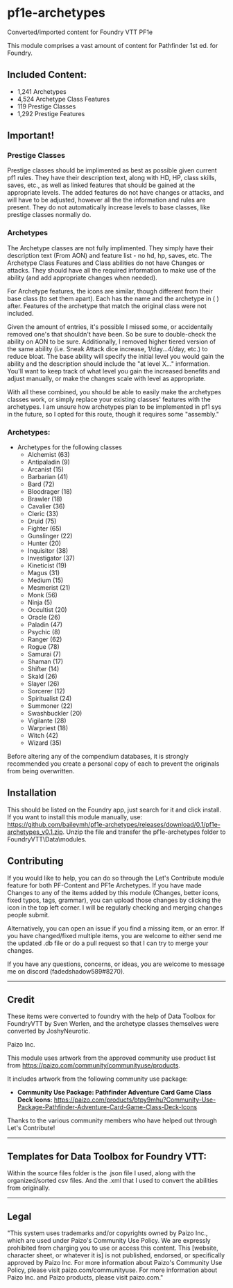 # pf1e-archetypes

Converted/imported content for Foundry VTT PF1e

This module comprises a vast amount of content for Pathfinder 1st ed. for Foundry.

## Included Content:

- 1,241 Archetypes
- 4,524 Archetype Class Features
- 119 Prestige Classes
- 1,292 Prestige Features

## Important!

### Prestige Classes
Prestige classes should be implimented as best as possible given current pf1 rules. They have their description text, along with HD, HP, class skills, saves, etc., as well as linked features that should be gained at the appropriate levels. The added features do not have changes or attacks, and will have to be adjusted, however all the the information and rules are present. They do not automatically increase levels to base classes, like prestige classes normally do.

### Archetypes
The Archetype classes are not fully implimented. They simply have their description text (From AON) and feature list - no hd, hp, saves, etc. The Archetype Class Features and Class abilities do not have Changes or attacks. They should have all the required information to make use of the ability (and add appropriate changes when needed).

For Archetype features, the icons are similar, though different from their base class (to set them apart). Each has the name and the archetype in ( ) after. Features of the archetype that match the original class were not included. 

Given the amount of entries, it's possible I missed some, or accidentally removed one's that shouldn't have been. So be sure to double-check the ability on AON to be sure. Additionally, I removed higher tiered version of the same ability (i.e. Sneak Attack dice increase, 1/day...4/day, etc.) to reduce bloat. The base ability will specify the initial level you would gain the ability and the description should include the "at level X..." information. 
You'll want to keep track of what level you gain the increased benefits and adjust manually, or make the changes scale with level as appropriate.

With all these combined, you should be able to easily make the archetypes classes work, or simply replace your existing classes' features with the archetypes. I am unsure how archetypes plan to be implemented in pf1 sys in the future, so I opted for this route, though it requires some "assembly."

### Archetypes: 
 - Archetypes for the following classes
    - Alchemist (63)
    - Antipaladin (9)
    - Arcanist (15)
    - Barbarian (41)
    - Bard (72)
    - Bloodrager (18)
    - Brawler (18)
    - Cavalier (36)
    - Cleric (33)
    - Druid (75)
    - Fighter (65)
    - Gunslinger (22)
    - Hunter (20)
    - Inquisitor (38)
    - Investigator (37)
    - Kineticist (19)
    - Magus (31)
    - Medium (15)
    - Mesmerist (21)
    - Monk (56)
    - Ninja (5)
    - Occultist (20)
    - Oracle (26)
    - Paladin (47)
    - Psychic (8)
    - Ranger (62)
    - Rogue (78)
    - Samurai (7)
    - Shaman (17)
    - Shifter (14)
    - Skald (26)
    - Slayer (26)
    - Sorcerer (12)
    - Spiritualist (24)
    - Summoner (22)
    - Swashbuckler (20)
    - Vigilante (28)
    - Warpriest (18)
    - Witch (42)
    - Wizard (35)


Before altering any of the compendium databases, it is strongly recommended you create a personal copy of each to prevent the originals from being overwritten.

## Installation

This should be listed on the Foundry app, just search for it and click install. 
If you want to install this module manually, use:  https://github.com/baileymh/pf1e-archetypes/releases/download/0.1/pf1e-archetypes_v0.1.zip.
Unzip the file and transfer the pf1e-archetypes folder to FoundryVTT\Data\modules.


## Contributing

If you would like to help, you can do so through the Let's Contribute module feature for both PF-Content and PF1e Archetypes. If you have made Changes to any of the items added by this module (Changes, better icons, fixed typos, tags, grammar), you can upload those changes by clicking the icon in the top left corner. I will be regularly checking and merging changes people submit.

Alternatively, you can open an issue if you find a missing item, or an error. If you have changed/fixed multiple items, you are welcome to either send me the updated .db file or do a pull request so that I can try to merge your changes.

If you have any questions, concerns, or ideas, you are welcome to message me on discord (fadedshadow589#8270).

----------------
## Credit
These items were converted to foundry with the help of Data Toolbox for FoundryVTT by Sven Werlen, and the archetype classes themselves were converted by JoshyNeurotic.

Paizo Inc.

This module uses artwork from the approved community use product list from https://paizo.com/community/communityuse/products.

It includes artwork from the following community use package:
- **Community Use Package: Pathfinder Adventure Card Game Class Deck Icons:** https://paizo.com/products/btpy9mhu?Community-Use-Package-Pathfinder-Adventure-Card-Game-Class-Deck-Icons

Thanks to the various community members who have helped out through Let's Contribute! 

------------------------------
## Templates for Data Toolbox for Foundry VTT:
Within the source files folder is the .json file I used, along with the organized/sorted csv files. And the .xml that I used to convert the abilities from originally. 

-------

## Legal
"This system uses trademarks and/or copyrights owned by Paizo Inc., which are used under Paizo's Community Use Policy. We are expressly prohibited from charging you to use or access this content. This [website, character sheet, or whatever it is] is not published, endorsed, or specifically approved by Paizo Inc. For more information about Paizo's Community Use Policy, please visit paizo.com/communityuse. For more information about Paizo Inc. and Paizo products, please visit paizo.com."
